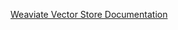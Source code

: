 [Weaviate Vector Store Documentation](https://docs.spring.io/spring-ai/reference/api/vectordbs/weaviate.html)